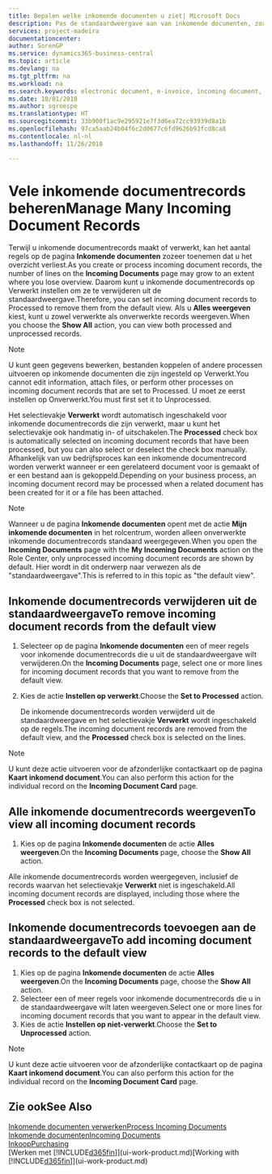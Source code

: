 ```yaml
---
title: Bepalen welke inkomende documenten u ziet| Microsoft Docs
description: Pas de standaardweergave aan van inkomende documenten, zoals e-facturen, om de lijst met verwerkte en onverwerkte records te verbeteren.
services: project-madeira
documentationcenter: 
author: SorenGP
ms.service: dynamics365-business-central
ms.topic: article
ms.devlang: na
ms.tgt_pltfrm: na
ms.workload: na
ms.search.keywords: electronic document, e-invoice, incoming document, OCR, ecommerce, document exchange, import invoice
ms.date: 10/01/2018
ms.author: sgroespe
ms.translationtype: HT
ms.sourcegitcommit: 33b900f1ac9e295921e7f3d6ea72cc93939d8a1b
ms.openlocfilehash: 97ca5aab24b04f6c2d0677c6fd9626b93fcd8ca8
ms.contentlocale: nl-nl
ms.lasthandoff: 11/26/2018

---
```

# <a name="manage-many-incoming-document-records"></a><span data-ttu-id="2882b-103">Vele inkomende documentrecords beheren</span><span class="sxs-lookup"><span data-stu-id="2882b-103">Manage Many Incoming Document Records</span></span>
<span data-ttu-id="2882b-104">Terwijl u inkomende documentrecords maakt of verwerkt, kan het aantal regels op de pagina **Inkomende documenten** zozeer toenemen dat u het overzicht verliest.</span><span class="sxs-lookup"><span data-stu-id="2882b-104">As you create or process incoming document records, the number of lines on the **Incoming Documents** page may grow to an extent where you lose overview.</span></span> <span data-ttu-id="2882b-105">Daarom kunt u inkomende documentrecords op Verwerkt instellen om ze te verwijderen uit de standaardweergave.</span><span class="sxs-lookup"><span data-stu-id="2882b-105">Therefore, you can set incoming document records to Processed to remove them from the default view.</span></span> <span data-ttu-id="2882b-106">Als u **Alles weergeven** kiest, kunt u zowel verwerkte als onverwerkte records weergeven.</span><span class="sxs-lookup"><span data-stu-id="2882b-106">When you choose the **Show All** action, you can view both processed and unprocessed records.</span></span>

> [!NOTE]  
>   <span data-ttu-id="2882b-107">U kunt geen gegevens bewerken, bestanden koppelen of andere processen uitvoeren op inkomende documenten die zijn ingesteld op Verwerkt.</span><span class="sxs-lookup"><span data-stu-id="2882b-107">You cannot edit information, attach files, or perform other processes on incoming document records that are set to Processed.</span></span> <span data-ttu-id="2882b-108">U moet ze eerst instellen op Onverwerkt.</span><span class="sxs-lookup"><span data-stu-id="2882b-108">You must first set it to Unprocessed.</span></span>

<span data-ttu-id="2882b-109">Het selectievakje **Verwerkt** wordt automatisch ingeschakeld voor inkomende documentrecords die zijn verwerkt, maar u kunt het selectievakje ook handmatig in- of uitschakelen.</span><span class="sxs-lookup"><span data-stu-id="2882b-109">The **Processed** check box is automatically selected on incoming document records that have been processed, but you can also select or deselect the check box manually.</span></span> <span data-ttu-id="2882b-110">Afhankelijk van uw bedrijfsproces kan een inkomende documentrecord worden verwerkt wanneer er een gerelateerd document voor is gemaakt of er een bestand aan is gekoppeld.</span><span class="sxs-lookup"><span data-stu-id="2882b-110">Depending on your business process, an incoming document record may be processed when a related document has been created for it or a file has been attached.</span></span>

> [!NOTE]  
>   <span data-ttu-id="2882b-111">Wanneer u de pagina **Inkomende documenten** opent met de actie **Mijn inkomende documenten** in het rolcentrum, worden alleen onverwerkte inkomende documentrecords standaard weergegeven.</span><span class="sxs-lookup"><span data-stu-id="2882b-111">When you open the **Incoming Documents** page with the **My Incoming Documents** action on the Role Center, only unprocessed incoming document records are shown by default.</span></span> <span data-ttu-id="2882b-112">Hier wordt in dit onderwerp naar verwezen als de "standaardweergave".</span><span class="sxs-lookup"><span data-stu-id="2882b-112">This is referred to in this topic as "the default view".</span></span>

## <a name="to-remove-incoming-document-records-from-the-default-view"></a><span data-ttu-id="2882b-113">Inkomende documentrecords verwijderen uit de standaardweergave</span><span class="sxs-lookup"><span data-stu-id="2882b-113">To remove incoming document records from the default view</span></span>
1. <span data-ttu-id="2882b-114">Selecteer op de pagina **Inkomende documenten** een of meer regels voor inkomende documentrecords die u uit de standaardweergave wilt verwijderen.</span><span class="sxs-lookup"><span data-stu-id="2882b-114">On the **Incoming Documents** page, select one or more lines for incoming document records that you want to remove from the default view.</span></span>
2. <span data-ttu-id="2882b-115">Kies de actie **Instellen op verwerkt**.</span><span class="sxs-lookup"><span data-stu-id="2882b-115">Choose the **Set to Processed** action.</span></span>

    <span data-ttu-id="2882b-116">De inkomende documentrecords worden verwijderd uit de standaardweergave en het selectievakje **Verwerkt** wordt ingeschakeld op de regels.</span><span class="sxs-lookup"><span data-stu-id="2882b-116">The incoming document records are removed from the default view, and the **Processed** check box is selected on the lines.</span></span>

> [!NOTE]  
>   <span data-ttu-id="2882b-117">U kunt deze actie uitvoeren voor de afzonderlijke contactkaart op de pagina **Kaart inkomend document**.</span><span class="sxs-lookup"><span data-stu-id="2882b-117">You can also perform this action for the individual record on the **Incoming Document Card** page.</span></span>

## <a name="to-view-all-incoming-document-records"></a><span data-ttu-id="2882b-118">Alle inkomende documentrecords weergeven</span><span class="sxs-lookup"><span data-stu-id="2882b-118">To view all incoming document records</span></span>
1. <span data-ttu-id="2882b-119">Kies op de pagina **Inkomende documenten** de actie **Alles weergeven**.</span><span class="sxs-lookup"><span data-stu-id="2882b-119">On the **Incoming Documents** page, choose the **Show All** action.</span></span>

<span data-ttu-id="2882b-120">Alle inkomende documentrecords worden weergegeven, inclusief de records waarvan het selectievakje **Verwerkt** niet is ingeschakeld.</span><span class="sxs-lookup"><span data-stu-id="2882b-120">All incoming document records are displayed, including those where the **Processed** check box is not selected.</span></span>

## <a name="to-add-incoming-document-records-to-the-default-view"></a><span data-ttu-id="2882b-121">Inkomende documentrecords toevoegen aan de standaardweergave</span><span class="sxs-lookup"><span data-stu-id="2882b-121">To add incoming document records to the default view</span></span>
1. <span data-ttu-id="2882b-122">Kies op de pagina **Inkomende documenten** de actie **Alles weergeven**.</span><span class="sxs-lookup"><span data-stu-id="2882b-122">On the **Incoming Documents** page, choose the **Show All** action.</span></span>
2. <span data-ttu-id="2882b-123">Selecteer een of meer regels voor inkomende documentrecords die u in de standaardweergave wilt laten weergeven.</span><span class="sxs-lookup"><span data-stu-id="2882b-123">Select one or more lines for incoming document records that you want to appear in the default view.</span></span>
3. <span data-ttu-id="2882b-124">Kies de actie **Instellen op niet-verwerkt**.</span><span class="sxs-lookup"><span data-stu-id="2882b-124">Choose the **Set to Unprocessed** action.</span></span>  

> [!NOTE]  
>   <span data-ttu-id="2882b-125">U kunt deze actie uitvoeren voor de afzonderlijke contactkaart op de pagina **Kaart inkomend document**.</span><span class="sxs-lookup"><span data-stu-id="2882b-125">You can also perform this action for the individual record on the **Incoming Document Card** page.</span></span>

## <a name="see-also"></a><span data-ttu-id="2882b-126">Zie ook</span><span class="sxs-lookup"><span data-stu-id="2882b-126">See Also</span></span>
[<span data-ttu-id="2882b-127">Inkomende documenten verwerken</span><span class="sxs-lookup"><span data-stu-id="2882b-127">Process Incoming Documents</span></span>](across-process-income-documents.md)  
[<span data-ttu-id="2882b-128">Inkomende documenten</span><span class="sxs-lookup"><span data-stu-id="2882b-128">Incoming Documents</span></span>](across-income-documents.md)  
[<span data-ttu-id="2882b-129">Inkoop</span><span class="sxs-lookup"><span data-stu-id="2882b-129">Purchasing</span></span>](purchasing-manage-purchasing.md)  
<span data-ttu-id="2882b-130">[Werken met [!INCLUDE[d365fin](includes/d365fin_md.md)]](ui-work-product.md)</span><span class="sxs-lookup"><span data-stu-id="2882b-130">[Working with [!INCLUDE[d365fin](includes/d365fin_md.md)]](ui-work-product.md)</span></span>

